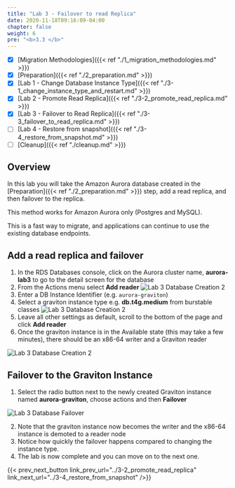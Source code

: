 ```yaml
---
title: "Lab 3 - Failover to read Replica"
date: 2020-11-18T09:16:09-04:00
chapter: false
weight: 6
pre: "<b>3.3 </b>"
---
```


- [x] [Migration Methodologies]({{< ref "./1_migration_methodologies.md" >}})
- [x] [Preparation]({{< ref "./2_preparation.md" >}})
- [x] [Lab 1 - Change Database Instance Type]({{< ref "./3-1_change_instance_type_and_restart.md" >}})
- [x] [Lab 2 - Promote Read Replica]({{< ref "./3-2_promote_read_replica.md" >}})
- [x] [Lab 3 - Failover to Read Replica]({{< ref "./3-3_failover_to_read_replica.md" >}})
- [ ] [Lab 4 - Restore from snapshot]({{< ref "./3-4_restore_from_snapshot.md" >}})
- [ ] [Cleanup]({{< ref "./cleanup.md" >}})

## Overview

In this lab you will take the Amazon Aurora database created in the [Preparation]({{< ref "./2_preparation.md" >}}) step, add a read replica, and then failover to the replica.

This method works for Amazon Aurora only (Postgres and MySQL).

This is a fast way to migrate, and applications can continue to use the existing database endpoints.


## Add a read replica and failover

1. In the RDS Databases console, click on the Aurora cluster name, **aurora-lab3** to go to the detail screen for the database
2. From the Actions menu select **Add reader**
![Lab 3 Database Creation 2](/Sustainability/100_migrate_rds_to_graviton/lab-3/lab-3_aurora_add_reader_action.png)
3. Enter a DB Instance Identifier (e.g. `aurora-graviton`)
4. Select a graviton instance type e.g. **db.t4g.medium** from burstable classes
![Lab 3 Database Creation 2](/Sustainability/100_migrate_rds_to_graviton/lab-3/lab-3_aurora_add_reader.png)
5. Leave all other settings as default, scroll to the bottom of the page and click **Add reader**
6. Once the graviton instance is in the Available state (this may take a few minutes), there should be an x86-64 writer and a Graviton reader

![Lab 3 Database Creation 2](/Sustainability/100_migrate_rds_to_graviton/lab-3/lab-3_aurora_before_failover.png)


## Failover to the Graviton Instance

1. Select the radio button next to the newly created Graviton instance named **aurora-graviton**, choose actions and then **Failover**


![Lab 3 Database Failover](/Sustainability/100_migrate_rds_to_graviton/lab-3/lab-3_aurora_failover.png)

2. Note that the graviton instance now becomes the writer and the x86-64 instance is demoted to a reader node
3. Notice how quickly the failover happens compared to changing the instance type.
4. The lab is now complete and you can move on to the next one.

{{< prev_next_button link_prev_url="../3-2_promote_read_replica" link_next_url="../3-4_restore_from_snapshot" />}}
